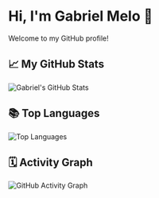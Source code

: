 # Hi, I'm Gabriel Melo 👋

Welcome to my GitHub profile!

## 📈 My GitHub Stats

![Gabriel's GitHub Stats](https://github-readme-stats.vercel.app/api?username=gabrielmelo00&show_icons=true&theme=radical&count_private=true)

## 📚 Top Languages

![Top Languages](https://github-readme-stats.vercel.app/api/top-langs/?username=gabrielmelo00&layout=compact&theme=radical)

## 🗓️ Activity Graph

![GitHub Activity Graph](https://github-readme-activity-graph.cyclic.app/graph?username=gabrielmelo00&theme=github)
